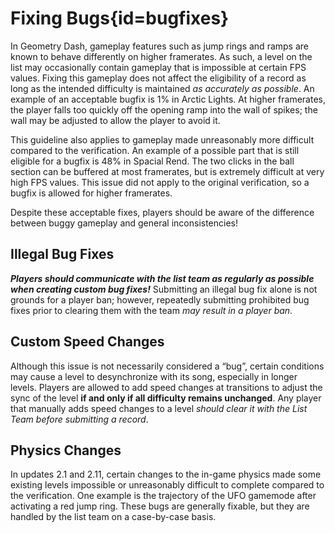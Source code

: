 <div class='panel fade js-scroll-anim' data-anim='fade'>

# Fixing Bugs{id=bugfixes}

In Geometry Dash, gameplay features such as jump rings and ramps are known to behave differently on higher framerates. As such, a level on the list may occasionally contain gameplay that is impossible at certain FPS values. Fixing this gameplay does not affect the eligibility of a record as long as the intended difficulty is maintained *as accurately as possible*. An example of an acceptable bugfix is 1% in Arctic Lights. At higher framerates, the player falls too quickly off the opening ramp into the wall of spikes; the wall may be adjusted to allow the player to avoid it.

This guideline also applies to gameplay made unreasonably more difficult compared to the verification. An example of a possible part that is still eligible for a bugfix is 48% in Spacial Rend. The two clicks in the ball section can be buffered at most framerates, but is extremely difficult at very high FPS values. This issue did not apply to the original verification, so a bugfix is allowed for higher framerates. 
  
Despite these acceptable fixes, players should be aware of the difference between buggy gameplay and general inconsistencies!

## Illegal Bug Fixes

***Players should communicate with the list team as regularly as possible when creating custom bug fixes!*** Submitting an illegal bug fix alone is not grounds for a player ban; however, repeatedly submitting prohibited bug fixes prior to clearing them with the team *may result in a player ban*.

## Custom Speed Changes

Although this issue is not necessarily considered a “bug”, certain conditions may cause a level to desynchronize with its song, especially in longer levels. Players are allowed to add speed changes at transitions to adjust the sync of the level **if and only if all difficulty remains unchanged**. Any player that manually adds speed changes to a level *should clear it with the List Team before submitting a record*.

## Physics Changes

In updates 2.1 and 2.11, certain changes to the in-game physics made some existing levels impossible or unreasonably difficult to complete compared to the verification. One example is the trajectory of the UFO gamemode after activating a red jump ring. These bugs are generally fixable, but they are handled by the list team on a case-by-case basis.

</div>
